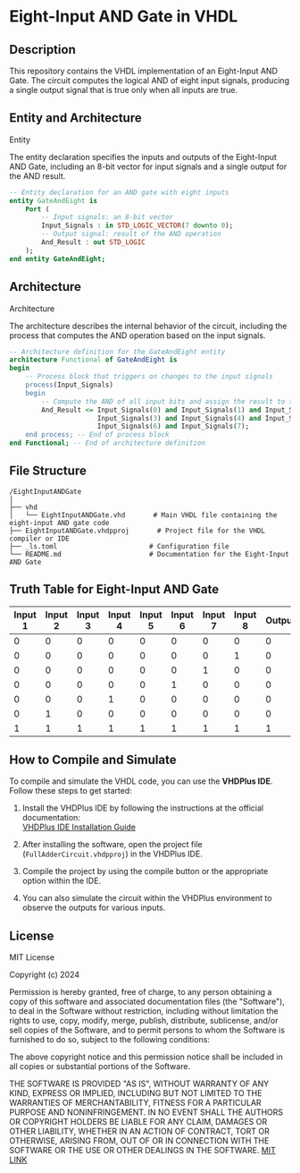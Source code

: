 # Eight-Input AND Gate in VHDL

## Description
This repository contains the VHDL implementation of an Eight-Input AND Gate. The circuit computes the logical AND of eight input signals, producing a single output signal that is true only when all inputs are true.

## Entity and Architecture
Entity

The entity declaration specifies the inputs and outputs of the Eight-Input AND Gate, including an 8-bit vector for input signals and a single output for the AND result.

```vhdl
-- Entity declaration for an AND gate with eight inputs
entity GateAndEight is
    Port (
        -- Input signals: an 8-bit vector
        Input_Signals : in STD_LOGIC_VECTOR(7 downto 0);
        -- Output signal: result of the AND operation
        And_Result : out STD_LOGIC
    );
end entity GateAndEight;
```
## Architecture
Architecture

The architecture describes the internal behavior of the circuit, including the process that computes the AND operation based on the input signals.
```vhdl
-- Architecture definition for the GateAndEight entity
architecture Functional of GateAndEight is
begin
    -- Process block that triggers on changes to the input signals
    process(Input_Signals)
    begin
        -- Compute the AND of all input bits and assign the result to the output
        And_Result <= Input_Signals(0) and Input_Signals(1) and Input_Signals(2) and
                      Input_Signals(3) and Input_Signals(4) and Input_Signals(5) and
                      Input_Signals(6) and Input_Signals(7);
    end process; -- End of process block
end Functional; -- End of architecture definition
```

## File Structure
```
/EightInputANDGate
│
├── vhd
│   └── EightInputANDGate.vhd       # Main VHDL file containing the eight-input AND gate code
├── EightInputANDGate.vhdpproj       # Project file for the VHDL compiler or IDE
├── _ls.toml                       # Configuration file
└── README.md                      # Documentation for the Eight-Input AND Gate
```


## Truth Table for Eight-Input AND Gate

| Input 1 | Input 2 | Input 3 | Input 4 | Input 5 | Input 6 | Input 7 | Input 8 | Output |
|---------|---------|---------|---------|---------|---------|---------|---------|--------|
| 0       | 0       | 0       | 0       | 0       | 0       | 0       | 0       | 0      |
| 0       | 0       | 0       | 0       | 0       | 0       | 0       | 1       | 0      |
| 0       | 0       | 0       | 0       | 0       | 0       | 1       | 0       | 0      |
| 0       | 0       | 0       | 0       | 0       | 1       | 0       | 0       | 0      |
| 0       | 0       | 0       | 1       | 0       | 0       | 0       | 0       | 0      |
| 0       | 1       | 0       | 0       | 0       | 0       | 0       | 0       | 0      |
| 1       | 1       | 1       | 1       | 1       | 1       | 1       | 1       | 1      |

## How to Compile and Simulate

To compile and simulate the VHDL code, you can use the **VHDPlus IDE**. Follow these steps to get started:

1. Install the VHDPlus IDE by following the instructions at the official documentation:  
   [VHDPlus IDE Installation Guide](https://vhdplus.com/docs/getstarted/#install-vhdplus-ide)
   
2. After installing the software, open the project file (`FullAdderCircuit.vhdpproj`) in the VHDPlus IDE.

3. Compile the project by using the compile button or the appropriate option within the IDE.

4. You can also simulate the circuit within the VHDPlus environment to observe the outputs for various inputs.
## License

MIT License

Copyright (c) 2024

Permission is hereby granted, free of charge, to any person obtaining a copy
of this software and associated documentation files (the "Software"), to deal
in the Software without restriction, including without limitation the rights
to use, copy, modify, merge, publish, distribute, sublicense, and/or sell
copies of the Software, and to permit persons to whom the Software is
furnished to do so, subject to the following conditions:

The above copyright notice and this permission notice shall be included in all
copies or substantial portions of the Software.

THE SOFTWARE IS PROVIDED "AS IS", WITHOUT WARRANTY OF ANY KIND, EXPRESS OR
IMPLIED, INCLUDING BUT NOT LIMITED TO THE WARRANTIES OF MERCHANTABILITY,
FITNESS FOR A PARTICULAR PURPOSE AND NONINFRINGEMENT. IN NO EVENT SHALL THE
AUTHORS OR COPYRIGHT HOLDERS BE LIABLE FOR ANY CLAIM, DAMAGES OR OTHER
LIABILITY, WHETHER IN AN ACTION OF CONTRACT, TORT OR OTHERWISE, ARISING FROM,
OUT OF OR IN CONNECTION WITH THE SOFTWARE OR THE USE OR OTHER DEALINGS IN THE
SOFTWARE.
[MIT LINK](https://choosealicense.com/licenses/mit/)
